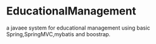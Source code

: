 # EducationalManagement
a javaee system for educational management using basic Spring,SpringMVC,mybatis and boostrap.
